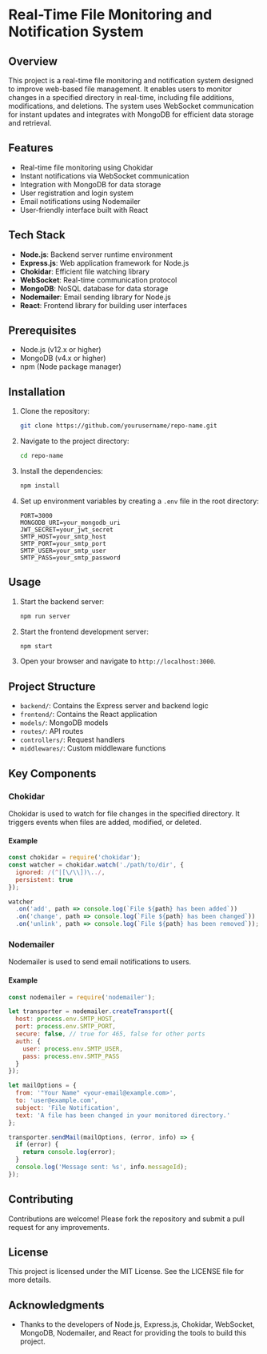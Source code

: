 # Real-Time File Monitoring and Notification System

## Overview
This project is a real-time file monitoring and notification system designed to improve web-based file management. It enables users to monitor changes in a specified directory in real-time, including file additions, modifications, and deletions. The system uses WebSocket communication for instant updates and integrates with MongoDB for efficient data storage and retrieval.

## Features
- Real-time file monitoring using Chokidar
- Instant notifications via WebSocket communication
- Integration with MongoDB for data storage
- User registration and login system
- Email notifications using Nodemailer
- User-friendly interface built with React

## Tech Stack
- **Node.js**: Backend server runtime environment
- **Express.js**: Web application framework for Node.js
- **Chokidar**: Efficient file watching library
- **WebSocket**: Real-time communication protocol
- **MongoDB**: NoSQL database for data storage
- **Nodemailer**: Email sending library for Node.js
- **React**: Frontend library for building user interfaces

## Prerequisites
- Node.js (v12.x or higher)
- MongoDB (v4.x or higher)
- npm (Node package manager)

## Installation
1. Clone the repository:
   ```bash
   git clone https://github.com/yourusername/repo-name.git
   ```
2. Navigate to the project directory:
   ```bash
   cd repo-name
   ```
3. Install the dependencies:
   ```bash
   npm install
   ```
4. Set up environment variables by creating a `.env` file in the root directory:
   ```env
   PORT=3000
   MONGODB_URI=your_mongodb_uri
   JWT_SECRET=your_jwt_secret
   SMTP_HOST=your_smtp_host
   SMTP_PORT=your_smtp_port
   SMTP_USER=your_smtp_user
   SMTP_PASS=your_smtp_password
   ```

## Usage
1. Start the backend server:
   ```bash
   npm run server
   ```
2. Start the frontend development server:
   ```bash
   npm start
   ```
3. Open your browser and navigate to `http://localhost:3000`.

## Project Structure
- `backend/`: Contains the Express server and backend logic
- `frontend/`: Contains the React application
- `models/`: MongoDB models
- `routes/`: API routes
- `controllers/`: Request handlers
- `middlewares/`: Custom middleware functions

## Key Components
### Chokidar
Chokidar is used to watch for file changes in the specified directory. It triggers events when files are added, modified, or deleted.

#### Example
```javascript
const chokidar = require('chokidar');
const watcher = chokidar.watch('./path/to/dir', {
  ignored: /(^|[\/\\])\../,
  persistent: true
});

watcher
  .on('add', path => console.log(`File ${path} has been added`))
  .on('change', path => console.log(`File ${path} has been changed`))
  .on('unlink', path => console.log(`File ${path} has been removed`));
```

### Nodemailer
Nodemailer is used to send email notifications to users.

#### Example
```javascript
const nodemailer = require('nodemailer');

let transporter = nodemailer.createTransport({
  host: process.env.SMTP_HOST,
  port: process.env.SMTP_PORT,
  secure: false, // true for 465, false for other ports
  auth: {
    user: process.env.SMTP_USER,
    pass: process.env.SMTP_PASS
  }
});

let mailOptions = {
  from: '"Your Name" <your-email@example.com>',
  to: 'user@example.com',
  subject: 'File Notification',
  text: 'A file has been changed in your monitored directory.'
};

transporter.sendMail(mailOptions, (error, info) => {
  if (error) {
    return console.log(error);
  }
  console.log('Message sent: %s', info.messageId);
});
```

## Contributing
Contributions are welcome! Please fork the repository and submit a pull request for any improvements.

## License
This project is licensed under the MIT License. See the LICENSE file for more details.

## Acknowledgments
- Thanks to the developers of Node.js, Express.js, Chokidar, WebSocket, MongoDB, Nodemailer, and React for providing the tools to build this project.
